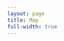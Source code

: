```yaml
---
layout: page
title: Map
full-width: true
---
```



<div style=text-align: center>
<object type=image/svg+xml data=/svgs/PureGeometry.txt.svg> </object>
</div>
